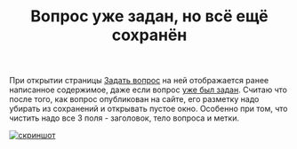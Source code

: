 ﻿---
title: "Вопрос уже задан, но всё ещё сохранён"
se.owner.user_id: 178988
se.owner.display_name: "Qwertiy"
se.owner.link: "https://ru.meta.stackoverflow.com/users/178988/qwertiy"
se.link: "https://ru.meta.stackoverflow.com/questions/10236/%d0%92%d0%be%d0%bf%d1%80%d0%be%d1%81-%d1%83%d0%b6%d0%b5-%d0%b7%d0%b0%d0%b4%d0%b0%d0%bd-%d0%bd%d0%be-%d0%b2%d1%81%d1%91-%d0%b5%d1%89%d1%91-%d1%81%d0%be%d1%85%d1%80%d0%b0%d0%bd%d1%91%d0%bd"
se.question_id: 10236
se.post_type: question
se.score: 2
---
<p>При открытии страницы <a href="https://ru.stackoverflow.com/questions/ask">Задать вопрос</a> на ней отображается ранее написанное содержимое, даже если вопрос <a href="https://ru.stackoverflow.com/q/1093152/178988">уже был задан</a>. Считаю что после того, как вопрос опубликован на сайте, его разметку надо убирать из сохранений и открывать пустое окно. Особенно при том, что чистить надо все 3 поля - заголовок, тело вопроса и метки.</p>

<p><a href="https://i.stack.imgur.com/w3HzV.png" rel="nofollow noreferrer"><img src="https://i.stack.imgur.com/w3HzV.png" alt="скриншот"></a></p>
